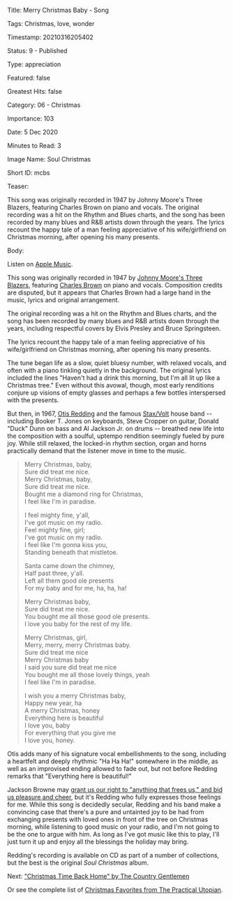 Title:  Merry Christmas Baby - Song

Tags:   Christmas, love, wonder

Timestamp: 20210316205402

Status: 9 - Published

Type:   appreciation

Featured: false

Greatest Hits: false

Category: 06 - Christmas

Importance: 103

Date:   5 Dec 2020

Minutes to Read: 3

Image Name: Soul Christmas

Short ID: mcbs

Teaser:

This song was originally recorded in 1947 by Johnny Moore's Three Blazers, featuring Charles Brown on piano and vocals. The original recording was a hit on the Rhythm and Blues charts, and the song has been recorded by many blues and R&B artists down through the years. The lyrics recount the happy tale of a man feeling appreciative of his wife/girlfriend on Christmas morning, after opening his many presents. 


Body:

Listen on [Apple Music](https://music.apple.com/us/album/merry-christmas-baby/399650872?i=399651038).

This song was originally recorded in 1947 by [Johnny Moore's Three Blazers][3b], featuring [Charles Brown][cb] on piano and vocals. Composition credits are disputed, but it appears that Charles Brown had a large hand in the music, lyrics and original arrangement. 

The original recording was a hit on the Rhythm and Blues charts, and the song has been recorded by many blues and R&B artists down through the years, including respectful covers by Elvis Presley and Bruce Springsteen.  

The lyrics recount the happy tale of a man feeling appreciative of his wife/girlfriend on Christmas morning, after opening his many presents.  

The tune began life as a slow, quiet bluesy number, with relaxed vocals, and often with a piano tinkling quietly in the background. The original lyrics included the lines "Haven't had a drink this morning, but I'm all lit up like a Christmas tree." Even without this avowal, though, most early renditions conjure up visions of empty glasses and perhaps a few bottles interspersed with the presents. 

But then, in 1967, [Otis Redding][or] and the famous [Stax/Volt][sv] house band -- including Booker T. Jones on keyboards, Steve Cropper on guitar,  Donald "Duck" Dunn on bass and Al Jackson Jr. on drums -- breathed new life into the composition with a soulful, uptempo rendition seemingly fueled by pure joy. While still relaxed, the locked-in rhythm section, organ and horns practically demand that the listener move in time to the music. 

> Merry Christmas, baby,  
> Sure did treat me nice.  
> Merry Christmas, baby,  
> Sure did treat me nice.  
> Bought me a diamond ring for Christmas,  
> I feel like I'm in paradise.  
>   
> I feel mighty fine, y'all,  
> I've got music on my radio.  
> Feel mighty fine, girl;  
> I've got music on my radio.  
> I feel like I'm gonna kiss you,  
> Standing beneath that mistletoe.  
>   
> Santa came down the chimney,  
> Half past three, y'all.  
> Left all them good ole presents  
> For my baby and for me, ha, ha, ha!  
>
> Merry Christmas baby,  
> Sure did treat me nice.  
> You bought me all those good ole presents.  
> I love you baby for the rest of my life.  
>   
> Merry Christmas, girl,  
> Merry, merry, merry Christmas baby.  
> Sure did treat me nice  
> Merry Christmas baby  
> I said you sure did treat me nice  
> You bought me all those lovely things, yeah  
> I feel like I'm in paradise.  
>   
> I wish you a merry Christmas baby,  
> Happy new year, ha  
> A merry Christmas, honey  
> Everything here is beautiful  
> I love you, baby  
> For everything that you give me  
> I love you, honey.

Otis adds many of his signature vocal embellishments to the song, including a heartfelt and deeply rhythmic "Ha Ha Ha!" somewhere in the middle, as well as an improvised ending allowed to fade out, but not before Redding remarks that "Everything here is beautiful!" 

Jackson Browne may [grant us our right to "anything that frees us," and bid us pleasure and cheer][rj], but it's Redding who fully expresses those feelings for me. While this song is decidedly secular, Redding and his band make a convincing case that there's a pure and untainted joy to be had from exchanging presents with loved ones in front of the tree on Christmas morning, while listening to good music on your radio, and I'm not going to be the one to argue with him. As long as I've got music like this to play, I'll just turn it up and enjoy all the blessings the holiday may bring. 

Redding's recording is available on CD as part of a number of collections, but the best is the original *Soul Christmas* album. 

Next: ["Christmas Time Back Home" by The Country Gentlemen](christmas-time-back-home-song-by-the-country-gentlemen.html) 

Or see the complete list of [Christmas Favorites from The Practical Utopian](christmas-favorites-from-the-practical-utopian.html).

[3b]: https://en.wikipedia.org/wiki/Johnny_Moore%27s_Three_Blazers
[cb]: https://en.wikipedia.org/wiki/Charles_Brown_(musician)
[or]: https://en.wikipedia.org/wiki/Otis_Redding
[rj]: the-rebel-jesus-song-by-jackson-browne.html
[sv]: https://en.wikipedia.org/wiki/Stax_Records#House_band
